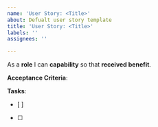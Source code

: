 ```yaml
---
name: 'User Story: <Title>'
about: Defualt user story template
title: 'User Story: <Title>'
labels: ''
assignees: ''

---
```


As a **role** I can **capability** so that **received benefit**. 

**Acceptance Criteria**:

**Tasks**:
- [ ] 
- [ ]
